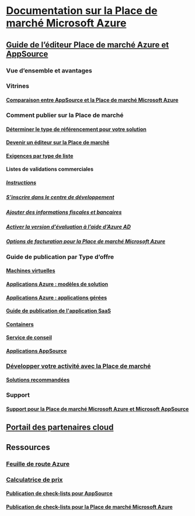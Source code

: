 # [Documentation sur la Place de marché Microsoft Azure](index.md)  

## [Guide de l’éditeur Place de marché Azure et AppSource](./marketplace-publishers-guide.md)  
### Vue d’ensemble et avantages  
### Vitrines  
#### [Comparaison entre AppSource et la Place de marché Microsoft Azure](./comparing-appsource-azure-marketplace.md)  

### Comment publier sur la Place de marché  
#### [Déterminer le type de référencement pour votre solution](./determine-your-listing-type.md)  
#### [Devenir un éditeur sur la Place de marché](./become-publisher.md)  
#### [Exigences par type de liste](./listing-type-requirements.md) 
#### Listes de validations commerciales  
##### [Instructions](./guidelines.md)  
##### [S’inscrire dans le centre de développement](./register-dev-center.md)  
##### [Ajouter des informations fiscales et bancaires](./add-bank-tax-info.md)  
##### [Activer la version d’évaluation à l’aide d’Azure AD](./enable-trial-using-azure-ad.md)  
##### [Options de facturation pour la Place de marché Microsoft Azure](./billing-options-azure-marketplace.md)  

### Guide de publication par Type d’offre 
#### [Machines virtuelles](./marketplace-virtual-machines.md)
#### [Applications Azure : modèles de solution](./marketplace-solution-templates.md)
#### [Applications Azure : applications gérées](./marketplace-managed-apps.md)
#### [Guide de publication de l'application SaaS](./marketplace-saas-applications-technical-publishing-guide.md) 
#### [Containers](./marketplace-containers.md)
#### [Service de conseil](./consulting-services.md)  
#### [Applications AppSource](./appsource-offer-publishing-guide.md)

### [Développer votre activité avec la Place de marché](./grow-your-business-with-azure-marketplace.md)  
#### [Solutions recommandées](./preferred-solutions.md) 

### Support  
#### [Support pour la Place de marché Microsoft Azure et Microsoft AppSource](./support-azure-marketplace.md)  

## [Portail des partenaires cloud](./cloud-partner-portal/cloud-partner-portal-what-is-the-cloud-partner-portal.md)  

## Ressources  
### [Feuille de route Azure](https://azure.microsoft.com/roadmap/)  
### [Calculatrice de prix](https://azure.microsoft.com/pricing/calculator/)  


#### [Publication de check-lists pour AppSource](./publishing-checklist-appsource.md)  
#### [Publication de check-lists pour la Place de marché Microsoft Azure](./publishing-checklist-azure-marketplace.md)  
